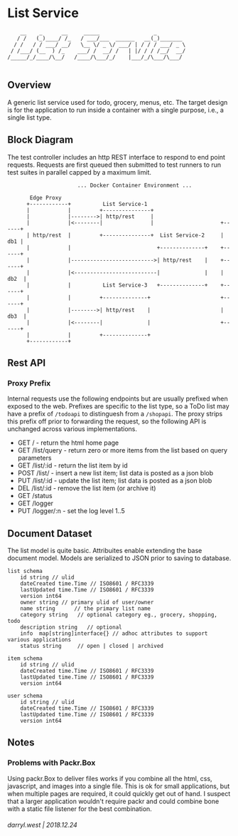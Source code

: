 # List Service

```
    __    _      __     _____                 _         
   / /   (_)____/ /_   / ___/___  ______   __(_)_______ 
  / /   / / ___/ __/   \__ \/ _ \/ ___/ | / / / ___/ _ \
 / /___/ (__  ) /_    ___/ /  __/ /   | |/ / / /__/  __/
/_____/_/____/\__/   /____/\___/_/    |___/_/\___/\___/ 
                                                        
```

## Overview

A generic list service used for todo, grocery, menus, etc.  The target design is for the application to run inside a container with a single purpose, i.e., a single list type.  


## Block Diagram

The test controller includes an http REST interface to respond to end point requests.  Requests are first queued then submitted to test runners to run test suites in parallel capped by a maximum limit.  

```
                      ... Docker Container Environment ...

       Edge Proxy
      +------------+          List Service-1
      |            |         +---------------+
      |            |-------->| http/rest     |
      |            |<--------|               |                     +------+
      | http/rest  |         +---------------+  List Service-2     |  db1 |
      |            |                           +--------------+    +------+
      |            |-------------------------->| http/rest    |    +------+
      |            |<--------------------------|              |    | db2  |
      |            |          List Service-3   +--------------+    +------+
      |            |         +--------------+                      +------+
      |            |-------->| http/rest    |                      | db3  |
      |            |<--------|              |                      +------+
      |            |         +--------------+
      +------------+         
```

## Rest API

### Proxy Prefix

Internal requests use the following endpoints but are usually prefixed when exposed to the web. Prefixes are specific to the list type, so a ToDo list may have a prefix of `/todoapi` to distinguesh from a `/shopapi`. The proxy strips this prefix off prior to forwarding the request, so the following API is unchanged across various implementations.

* GET  /           - return the html home page
* GET  /list/query - return zero or more items from the list based on query parameters
* GET  /list/:id   - return the list item by id
* POST /list/      - insert a new list item; list data is posted as a json blob
* PUT  /list/:id   - update the list item; list data is posted as a json blob
* DEL  /list/:id   - remove the list item (or archive it)
* GET  /status
* GET  /logger
* PUT  /logger/:n - set the log level 1..5

## Document Dataset

The list model is quite basic.  Attribuites enable extending the base document model.  Models are serialized to JSON prior to saving to database.

```
list schema
    id string // ulid
    dateCreated time.Time // ISO8601 / RFC3339 
    lastUpdated time.Time // ISO8601 / RFC3339 
    version int64
    owner string // primary ulid of user/owner
    name string      // the primary list name
    category string   // optional category eg., grocery, shopping, todo
    description string   // optional 
    info  map[string]interface{} // adhoc attributes to support various applications
    status string     // open | closed | archived

item schema
    id string // ulid
    dateCreated time.Time // ISO8601 / RFC3339 
    lastUpdated time.Time // ISO8601 / RFC3339 
    version int64

user schema
    id string // ulid
    dateCreated time.Time // ISO8601 / RFC3339 
    lastUpdated time.Time // ISO8601 / RFC3339 
    version int64

```

## Notes

### Problems with Packr.Box

Using packr.Box to deliver files works if you combine all the html, css, javascript, and images into a single file.  This is ok for small applications, but when multiple pages are required, it could quickly get out of hand.  I suspect that a larger application wouldn't require packr and could combine bone with a static file listener for the best combination.

###### darryl.west | 2018.12.24

